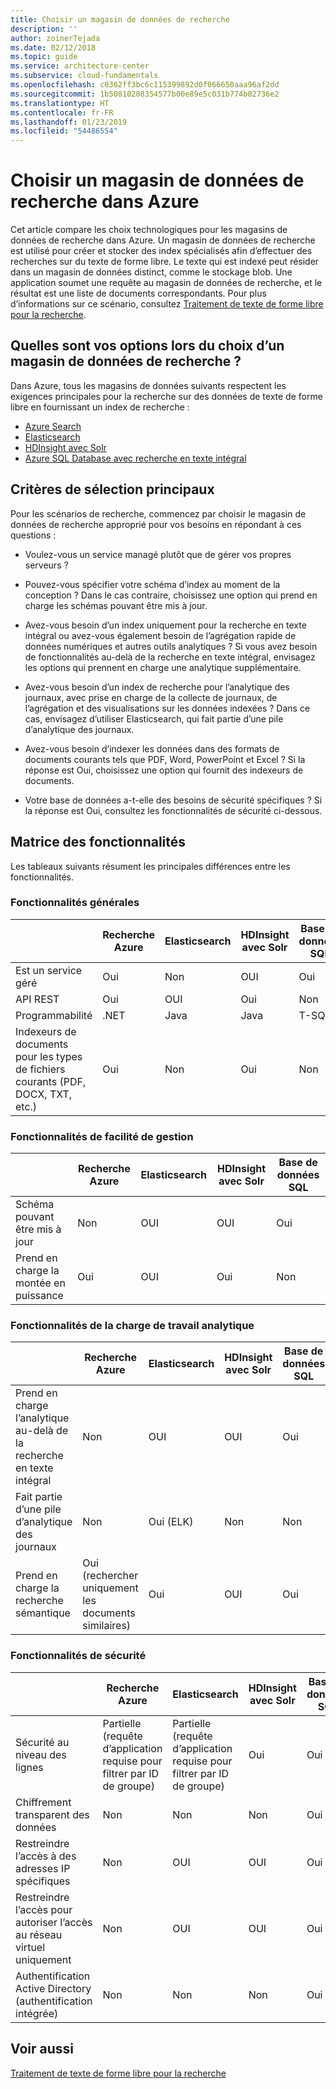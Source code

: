 ```yaml
---
title: Choisir un magasin de données de recherche
description: ''
author: zoinerTejada
ms.date: 02/12/2018
ms.topic: guide
ms.service: architecture-center
ms.subservice: cloud-fundamentals
ms.openlocfilehash: c0362ff3bc6c115399892d0f066650aaa96af2dd
ms.sourcegitcommit: 1b50810208354577b00e89e5c031b774b02736e2
ms.translationtype: HT
ms.contentlocale: fr-FR
ms.lasthandoff: 01/23/2019
ms.locfileid: "54486554"
---
```

# <a name="choosing-a-search-data-store-in-azure"></a>Choisir un magasin de données de recherche dans Azure

Cet article compare les choix technologiques pour les magasins de données de recherche dans Azure. Un magasin de données de recherche est utilisé pour créer et stocker des index spécialisés afin d’effectuer des recherches sur du texte de forme libre. Le texte qui est indexé peut résider dans un magasin de données distinct, comme le stockage blob. Une application soumet une requête au magasin de données de recherche, et le résultat est une liste de documents correspondants. Pour plus d’informations sur ce scénario, consultez [Traitement de texte de forme libre pour la recherche](../scenarios/search.md).

<!-- markdownlint-disable MD026 -->

## <a name="what-are-your-options-when-choosing-a-search-data-store"></a>Quelles sont vos options lors du choix d’un magasin de données de recherche ?

<!-- markdownlint-enable MD026 -->

Dans Azure, tous les magasins de données suivants respectent les exigences principales pour la recherche sur des données de texte de forme libre en fournissant un index de recherche :

- [Azure Search](/azure/search/search-what-is-azure-search)
- [Elasticsearch](https://azuremarketplace.microsoft.com/marketplace/apps/elastic.elasticsearch?tab=Overview)
- [HDInsight avec Solr](/azure/hdinsight/hdinsight-hadoop-solr-install-linux)
- [Azure SQL Database avec recherche en texte intégral](/sql/relational-databases/search/full-text-search)

## <a name="key-selection-criteria"></a>Critères de sélection principaux

Pour les scénarios de recherche, commencez par choisir le magasin de données de recherche approprié pour vos besoins en répondant à ces questions :

- Voulez-vous un service managé plutôt que de gérer vos propres serveurs ?

- Pouvez-vous spécifier votre schéma d’index au moment de la conception ? Dans le cas contraire, choisissez une option qui prend en charge les schémas pouvant être mis à jour.

- Avez-vous besoin d’un index uniquement pour la recherche en texte intégral ou avez-vous également besoin de l’agrégation rapide de données numériques et autres outils analytiques ? Si vous avez besoin de fonctionnalités au-delà de la recherche en texte intégral, envisagez les options qui prennent en charge une analytique supplémentaire.

- Avez-vous besoin d’un index de recherche pour l’analytique des journaux, avec prise en charge de la collecte de journaux, de l’agrégation et des visualisations sur les données indexées ? Dans ce cas, envisagez d’utiliser Elasticsearch, qui fait partie d’une pile d’analytique des journaux.

- Avez-vous besoin d’indexer les données dans des formats de documents courants tels que PDF, Word, PowerPoint et Excel ? Si la réponse est Oui, choisissez une option qui fournit des indexeurs de documents.

- Votre base de données a-t-elle des besoins de sécurité spécifiques ? Si la réponse est Oui, consultez les fonctionnalités de sécurité ci-dessous.

## <a name="capability-matrix"></a>Matrice des fonctionnalités

Les tableaux suivants résument les principales différences entre les fonctionnalités.

### <a name="general-capabilities"></a>Fonctionnalités générales

| | Recherche Azure | Elasticsearch | HDInsight avec Solr | Base de données SQL |
| --- | --- | --- | --- | --- |
| Est un service géré | Oui | Non  | OUI | Oui |  
| API REST | Oui | OUI | Oui | Non  |
| Programmabilité | .NET | Java | Java | T-SQL |
| Indexeurs de documents pour les types de fichiers courants (PDF, DOCX, TXT, etc.) | Oui | Non  | Oui | Non  |

### <a name="manageability-capabilities"></a>Fonctionnalités de facilité de gestion

| | Recherche Azure | Elasticsearch | HDInsight avec Solr | Base de données SQL |
| --- | --- | --- | --- | --- |
| Schéma pouvant être mis à jour | Non  | OUI | OUI | Oui |
| Prend en charge la montée en puissance  | Oui | OUI | Oui | Non  |

### <a name="analytic-workload-capabilities"></a>Fonctionnalités de la charge de travail analytique

| | Recherche Azure | Elasticsearch | HDInsight avec Solr | Base de données SQL |
| --- | --- | --- | --- | --- |
| Prend en charge l’analytique au-delà de la recherche en texte intégral | Non  | OUI | OUI | Oui |
| Fait partie d’une pile d’analytique des journaux | Non  | Oui (ELK) |  Non  | Non  |
| Prend en charge la recherche sémantique | Oui (rechercher uniquement les documents similaires) | Oui | OUI | Oui |

### <a name="security-capabilities"></a>Fonctionnalités de sécurité

| | Recherche Azure | Elasticsearch | HDInsight avec Solr | Base de données SQL |
| --- | --- | --- | --- | --- |
| Sécurité au niveau des lignes | Partielle (requête d’application requise pour filtrer par ID de groupe) | Partielle (requête d’application requise pour filtrer par ID de groupe) | Oui | Oui |
| Chiffrement transparent des données | Non  | Non  | Non  | Oui |  
| Restreindre l’accès à des adresses IP spécifiques | Non  | OUI | OUI | Oui |
| Restreindre l’accès pour autoriser l’accès au réseau virtuel uniquement | Non  | OUI | OUI | Oui |  
| Authentification Active Directory (authentification intégrée) | Non  | Non  | Non  | Oui |

## <a name="see-also"></a>Voir aussi

[Traitement de texte de forme libre pour la recherche](../scenarios/search.md)
